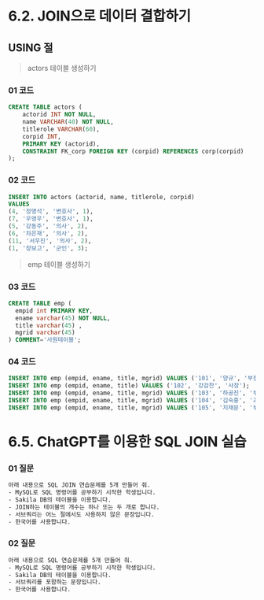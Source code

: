 # 6.2. JOIN으로 데이터 결합하기 

## USING 절
> actors 테이블 생성하기
### 01 코드
```sql
CREATE TABLE actors (
    actorid INT NOT NULL,
    name VARCHAR(40) NOT NULL,
    titlerole VARCHAR(60),
    corpid INT,
    PRIMARY KEY (actorid),
    CONSTRAINT FK_corp FOREIGN KEY (corpid) REFERENCES corp(corpid)
);
```
### 02 코드
```sql
INSERT INTO actors (actorid, name, titlerole, corpid)
VALUES 
(4, '정명석', '변호사', 1),
(7, '우영우', '변호사', 1),
(5, '강동주', '의사', 2),
(6, '차은재', '의사', 2),
(11, '서우진', '의사', 2),
(1, '장보고', '군인', 3);
```

> emp 테이블 생성하기
### 03 코드
```sql
CREATE TABLE emp (
  empid int PRIMARY KEY,
  ename varchar(45) NOT NULL,
  title varchar(45) ,
  mgrid varchar(45) 
) COMMENT='사원테이블';
```
### 04 코드
```sql
INSERT INTO emp (empid, ename, title, mgrid) VALUES ('101', '양규', '부장', '102');
INSERT INTO emp (empid, ename, title) VALUES ('102', '강감찬', '사장');
INSERT INTO emp (empid, ename, title, mgrid) VALUES ('103', '하공진', '부장', '102');
INSERT INTO emp (empid, ename, title, mgrid) VALUES ('104', '김숙흥', '과장', '101');
INSERT INTO emp (empid, ename, title, mgrid) VALUES ('105', '지채문', '부장', '102');
```

# 6.5. ChatGPT를 이용한 SQL JOIN 실습 

### 01 질문 
```txt
아래 내용으로 SQL JOIN 연습문제를 5개 만들어 줘.
- MySQL로 SQL 명령어를 공부하기 시작한 학생입니다.
- Sakila DB의 테이블을 이용합니다.
- JOIN하는 테이블의 개수는 하나 또는 두 개로 합니다.
- 서브쿼리는 어느 절에서도 사용하지 않은 문장입니다.
- 한국어를 사용합니다.
```
### 02 질문 
``` txt
아래 내용으로 SQL 연습문제를 5개 만들어 줘.
- MySQL로 SQL 명령어를 공부하기 시작한 학생입니다.
- Sakila DB의 테이블을 이용합니다.
- 서브쿼리를 포함하는 문장입니다.
- 한국어를 사용합니다.
```